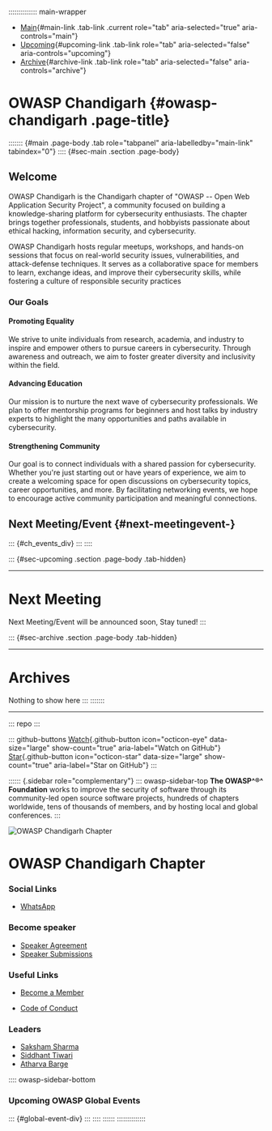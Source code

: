 :::::::::::::: main-wrapper
- [Main](#div-main){#main-link .tab-link .current role="tab"
  aria-selected="true" aria-controls="main"}
- [Upcoming](#div-upcoming){#upcoming-link .tab-link role="tab"
  aria-selected="false" aria-controls="upcoming"}
- [Archive](#div-archive){#archive-link .tab-link role="tab"
  aria-selected="false" aria-controls="archive"}

# OWASP Chandigarh {#owasp-chandigarh .page-title}

::::::: {#main .page-body .tab role="tabpanel" aria-labelledby="main-link" tabindex="0"}
:::: {#sec-main .section .page-body}
## Welcome

OWASP Chandigarh is the Chandigarh chapter of "OWASP -- Open Web
Application Security Project", a community focused on building a
knowledge-sharing platform for cybersecurity enthusiasts. The chapter
brings together professionals, students, and hobbyists passionate about
ethical hacking, information security, and cybersecurity.

OWASP Chandigarh hosts regular meetups, workshops, and hands-on sessions
that focus on real-world security issues, vulnerabilities, and
attack-defense techniques. It serves as a collaborative space for
members to learn, exchange ideas, and improve their cybersecurity
skills, while fostering a culture of responsible security practices

### Our Goals

#### Promoting Equality

We strive to unite individuals from research, academia, and industry to
inspire and empower others to pursue careers in cybersecurity. Through
awareness and outreach, we aim to foster greater diversity and
inclusivity within the field.

#### Advancing Education

Our mission is to nurture the next wave of cybersecurity professionals.
We plan to offer mentorship programs for beginners and host talks by
industry experts to highlight the many opportunities and paths available
in cybersecurity.

#### Strengthening Community

Our goal is to connect individuals with a shared passion for
cybersecurity. Whether you're just starting out or have years of
experience, we aim to create a welcoming space for open discussions on
cybersecurity topics, career opportunities, and more. By facilitating
networking events, we hope to encourage active community participation
and meaningful connections.

## Next Meeting/Event {#next-meetingevent-}

::: {#ch_events_div}
:::
::::

::: {#sec-upcoming .section .page-body .tab-hidden}

------------------------------------------------------------------------

# **Next Meeting**

Next Meeting/Event will be announced soon, Stay tuned!
:::

::: {#sec-archive .section .page-body .tab-hidden}

------------------------------------------------------------------------

# **Archives**

Nothing to show here
:::
:::::::

------------------------------------------------------------------------

::: repo
:::

::: github-buttons
[Watch](https://github.com/owasp/www-chapter-chandigarh/subscription){.github-button
icon="octicon-eye" data-size="large" show-count="true"
aria-label="Watch on GitHub"}
[Star](https://github.com/owasp/www-chapter-chandigarh){.github-button
icon="octicon-star" data-size="large" show-count="true"
aria-label="Star on GitHub"}
:::

:::::: {.sidebar role="complementary"}
::: owasp-sidebar-top
**The OWASP^®^ Foundation** works to improve the security of software
through its community-led open source software projects, hundreds of
chapters worldwide, tens of thousands of members, and by hosting local
and global conferences.
:::

![OWASP Chandigarh Chapter](assets/images/web.png)

# OWASP Chandigarh Chapter

### Social Links

- [WhatsApp](https://chat.whatsapp.com/CWCx8HZlAHt2A9WDWNfwzE)

### Become speaker

- [Speaker Agreement](https://www.owasp.org/index.php/Speaker_Agreement)
- [Speaker Submissions](https://forms.gle/NdaxW7s1cshAPjXw9)

### Useful Links

- [Become a Member](https://www.owasp.org/index.php/Membership)

- [Code of
  Conduct](https://www.owasp.org/index.php/Governance/Conference_Policies)

### Leaders

- [Saksham
  Sharma](../cdn-cgi/l/email-protection.html#7d0e1c160e151c10530e151c0f101c3d120a1c0e0d53120f1a)
- [Siddhant
  Tiwari](../cdn-cgi/l/email-protection.html#07746e63636f66697329736e7066756e47687066747729687560)
- [Atharva
  Barge](../cdn-cgi/l/email-protection.html#86e7f2eee7f4f0e7a8e4e7f4e1e3c6e9f1e7f5f6a8e9f4e1)

:::: owasp-sidebar-bottom
### Upcoming OWASP Global Events

::: {#global-event-div}
:::
::::
::::::
::::::::::::::
